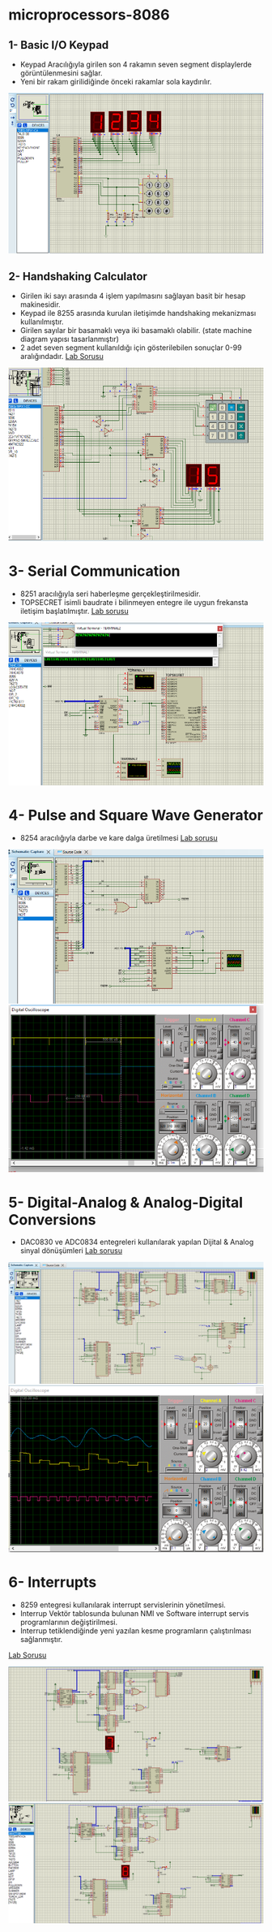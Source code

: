 # microprocessors-8086

## 1- Basic I/O Keypad
* Keypad Aracılığıyla girilen son 4 rakamın seven segment displaylerde görüntülenmesini sağlar.
* Yeni bir rakam girilidiğinde önceki rakamlar sola kaydırılır.


![1](https://github.com/cnrkaya/microprocessors-8086/blob/master/1-8255_basic_io_keypad/ss.png)

## 2- Handshaking Calculator
* Girilen iki sayı arasında 4 işlem yapılmasını sağlayan basit bir hesap makinesidir.
* Keypad ile 8255 arasında kurulan iletişimde handshaking mekanizması kullanılmıştır.
* Girilen sayılar bir basamaklı veya iki basamaklı olabilir. (state machine diagram yapısı tasarlanmıştır)
* 2 adet seven segment kullanıldığı için gösterilebilen sonuçlar 0-99 aralığındadır.
[Lab Sorusu](https://github.com/cnrkaya/microprocessors-8086/blob/master/2-8255_handshaking_calculator/soru.pdf)


![21](https://github.com/cnrkaya/microprocessors-8086/blob/master/2-8255_handshaking_calculator/ss1.png )


# 3- Serial Communication

* 8251 aracılığıyla seri haberleşme gerçekleştirilmesidir.
* TOPSECRET isimli baudrate i bilinmeyen entegre ile uygun frekansta iletişim başlatılmıştır.
[Lab sorusu](https://github.com/cnrkaya/microprocessors-8086/blob/master/3-8251_serial_communication/labsorusu.pdf)


![31](https://github.com/cnrkaya/microprocessors-8086/blob/master/3-8251_serial_communication/ss.png)

# 4- Pulse and Square Wave Generator 

* 8254 aracılığıyla darbe ve kare dalga üretilmesi
[Lab sorusu](https://github.com/cnrkaya/microprocessors-8086/blob/master/4-8253_pulse_and_squarewawe_generator/soru6.pdf)


![41](https://github.com/cnrkaya/microprocessors-8086/blob/master/4-8253_pulse_and_squarewawe_generator/ss1.png )
![42]( https://github.com/cnrkaya/microprocessors-8086/blob/master/4-8253_pulse_and_squarewawe_generator/ss2.png)

# 5- Digital-Analog & Analog-Digital Conversions

* DAC0830 ve ADC0834 entegreleri kullanılarak yapılan Dijital & Analog sinyal dönüşümleri
[Lab sorusu](https://github.com/cnrkaya/microprocessors-8086/blob/master/5-dac0830_adc0834-conversion/labsorusu.pdf)


![51](https://github.com/cnrkaya/microprocessors-8086/blob/master/5-dac0830_adc0834-conversion/ss1.png)
![52](https://github.com/cnrkaya/microprocessors-8086/blob/master/5-dac0830_adc0834-conversion/ss2.PNG)

# 6- Interrupts

* 8259 entegresi kullanılarak interrupt servislerinin yönetilmesi.
* Interrup Vektör tablosunda bulunan NMI ve Software interrupt servis programlarının değiştirilmesi.
* Interrup tetiklendiğinde yeni yazılan kesme programların çalıştırılması sağlanmıştır.

[Lab Sorusu](https://github.com/cnrkaya/microprocessors-8086/blob/master/6-8259_interrupts/soru.pdf)


![61](https://github.com/cnrkaya/microprocessors-8086/blob/master/6-8259_interrupts/ss1.PNG)
![62](https://github.com/cnrkaya/microprocessors-8086/blob/master/6-8259_interrupts/ss2.png)
